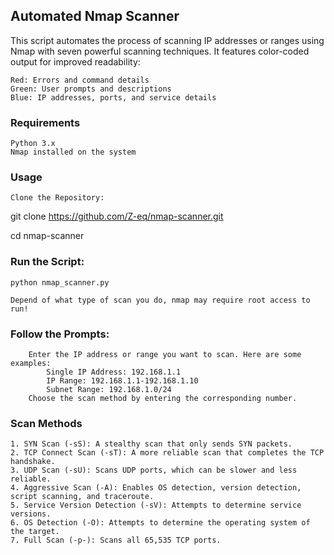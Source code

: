 ## Automated Nmap Scanner

This script automates the process of scanning IP addresses or ranges using Nmap with seven powerful scanning techniques. It features color-coded output for improved readability:

    Red: Errors and command details
    Green: User prompts and descriptions
    Blue: IP addresses, ports, and service details

### Requirements

    Python 3.x
    Nmap installed on the system

### Usage

    Clone the Repository:

git clone https://github.com/Z-eq/nmap-scanner.git

cd nmap-scanner

### Run the Script:

    python nmap_scanner.py

    Depend of what type of scan you do, nmap may require root access to run!
    

### Follow the Prompts:
        Enter the IP address or range you want to scan. Here are some examples:
            Single IP Address: 192.168.1.1
            IP Range: 192.168.1.1-192.168.1.10
            Subnet Range: 192.168.1.0/24
        Choose the scan method by entering the corresponding number.

### Scan Methods

    1. SYN Scan (-sS): A stealthy scan that only sends SYN packets.
    2. TCP Connect Scan (-sT): A more reliable scan that completes the TCP handshake.
    3. UDP Scan (-sU): Scans UDP ports, which can be slower and less reliable.
    4. Aggressive Scan (-A): Enables OS detection, version detection, script scanning, and traceroute.
    5. Service Version Detection (-sV): Attempts to determine service versions.
    6. OS Detection (-O): Attempts to determine the operating system of the target.
    7. Full Scan (-p-): Scans all 65,535 TCP ports.
